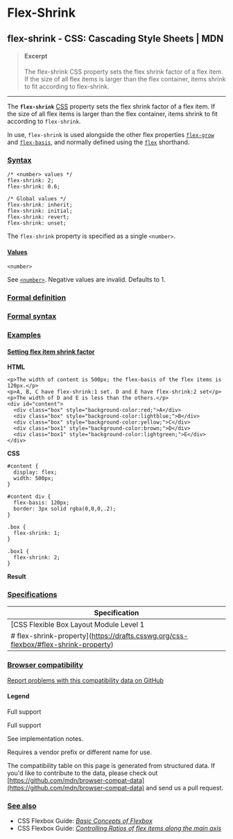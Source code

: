 # Flex-Shrink

## flex-shrink - CSS: Cascading Style Sheets | MDN

> #### Excerpt
>
> The flex-shrink CSS property sets the flex shrink factor of a flex item. If the size of all flex items is larger than the flex container, items shrink to fit according to flex-shrink.

---

The **`flex-shrink`** [CSS](https://developer.mozilla.org/en-US/docs/Web/CSS) property sets the flex shrink factor of a flex item. If the size of all flex items is larger than the flex container, items shrink to fit according to `flex-shrink`.

In use, `flex-shrink` is used alongside the other flex properties [`flex-grow`](https://developer.mozilla.org/en-US/docs/Web/CSS/flex-grow) and [`flex-basis`](https://developer.mozilla.org/en-US/docs/Web/CSS/flex-basis), and normally defined using the [`flex`](https://developer.mozilla.org/en-US/docs/Web/CSS/flex) shorthand.

### [Syntax](https://developer.mozilla.org/en-US/docs/Web/CSS/flex-shrink#syntax)

```
/* <number> values */
flex-shrink: 2;
flex-shrink: 0.6;

/* Global values */
flex-shrink: inherit;
flex-shrink: initial;
flex-shrink: revert;
flex-shrink: unset;
```

The `flex-shrink` property is specified as a single `<number>`.

#### [Values](https://developer.mozilla.org/en-US/docs/Web/CSS/flex-shrink#values)

`<number>`

See [`<number>`](https://developer.mozilla.org/en-US/docs/Web/CSS/number). Negative values are invalid. Defaults to 1.

### [Formal definition](https://developer.mozilla.org/en-US/docs/Web/CSS/flex-shrink#formal_definition)

### [Formal syntax](https://developer.mozilla.org/en-US/docs/Web/CSS/flex-shrink#formal_syntax)

### [Examples](https://developer.mozilla.org/en-US/docs/Web/CSS/flex-shrink#examples)

#### [Setting flex item shrink factor](https://developer.mozilla.org/en-US/docs/Web/CSS/flex-shrink#setting_flex_item_shrink_factor)

**HTML**

```
<p>The width of content is 500px; the flex-basis of the flex items is 120px.</p>
<p>A, B, C have flex-shrink:1 set. D and E have flex-shrink:2 set</p>
<p>The width of D and E is less than the others.</p>
<div id="content">
  <div class="box" style="background-color:red;">A</div>
  <div class="box" style="background-color:lightblue;">B</div>
  <div class="box" style="background-color:yellow;">C</div>
  <div class="box1" style="background-color:brown;">D</div>
  <div class="box1" style="background-color:lightgreen;">E</div>
</div>
```

**CSS**

```
#content {
  display: flex;
  width: 500px;
}

#content div {
  flex-basis: 120px;
  border: 3px solid rgba(0,0,0,.2);
}

.box {
  flex-shrink: 1;
}

.box1 {
  flex-shrink: 2;
}
```

**Result**

### [Specifications](https://developer.mozilla.org/en-US/docs/Web/CSS/flex-shrink#specifications)

| Specification                                                                        |
| ------------------------------------------------------------------------------------ |
| \[CSS Flexible Box Layout Module Level 1                                             |
| # flex-shrink-property]\(https://drafts.csswg.org/css-flexbox/#flex-shrink-property) |

### [Browser compatibility](https://developer.mozilla.org/en-US/docs/Web/CSS/flex-shrink#browser_compatibility)

[Report problems with this compatibility data on GitHub](https://github.com/mdn/browser-compat-data/issues/new?body=%3C%21--+Tips%3A+where+applicable%2C+specify+browser+name%2C+browser+version%2C+and+mobile+operating+system+version+--%3E%0A%0A%23%23%23%23+What+information+was+incorrect%2C+unhelpful%2C+or+incomplete%3F%0A%0A%23%23%23%23+What+did+you+expect+to+see%3F%0A%0A%23%23%23%23+Did+you+test+this%3F+If+so%2C+how%3F%0A%0A%0A%3C%21--+Do+not+make+changes+below+this+line+--%3E%0A%3Cdetails%3E%0A%3Csummary%3EMDN+page+report+details%3C%2Fsummary%3E%0A%0A*+Query%3A+%60css.properties.flex-shrink%60%0A*+MDN+URL%3A+https%3A%2F%2Fdeveloper.mozilla.org%2Fen-US%2Fdocs%2FWeb%2FCSS%2Fflex-shrink%0A*+Report+started%3A+2022-03-14T16%3A39%3A43.855Z%0A%0A%3C%2Fdetails%3E&title=css.properties.flex-shrink+-+%3CPUT+TITLE+HERE%3E)

#### Legend

Full support

Full support

See implementation notes.

Requires a vendor prefix or different name for use.

The compatibility table on this page is generated from structured data. If you'd like to contribute to the data, please check out [https://github.com/mdn/browser-compat-data](https://github.com/mdn/browser-compat-data) and send us a pull request.

### [See also](https://developer.mozilla.org/en-US/docs/Web/CSS/flex-shrink#see_also)

- CSS Flexbox Guide: [_Basic Concepts of Flexbox_](https://developer.mozilla.org/en-US/docs/Web/CSS/CSS_Flexible_Box_Layout/Basic_Concepts_of_Flexbox)
- CSS Flexbox Guide: [_Controlling Ratios of flex items along the main axis_](https://developer.mozilla.org/en-US/docs/Web/CSS/CSS_Flexible_Box_Layout/Controlling_Ratios_of_Flex_Items_Along_the_Main_Ax)
